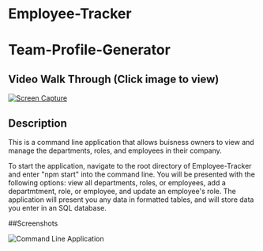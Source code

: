 # Employee-Tracker

# Team-Profile-Generator

## Video Walk Through (Click image to view)
[![Screen Capture](https://img.youtube.com/vi/jnOR-ecExaM/0.jpg)](https://youtu.be/jnOR-ecExaM)

## Description

This is a command line application that allows buisness owners to view and manage the departments, roles, and employees in their company.

To start the application, navigate to the root directory of Employee-Tracker and enter "npm start" into the command line. You will be presented with the following options: view all departments, roles, or employees, add a departmtment, role, or employee, and update an employee's role. The application will present you any data in formatted tables, and will store data you enter in an SQL database.

##Screenshots

![Command Line Application]()
